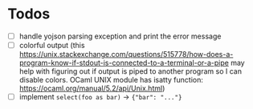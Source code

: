 # Todos 
- [ ] handle yojson parsing exception and print the error message
- [ ] colorful output (this https://unix.stackexchange.com/questions/515778/how-does-a-program-know-if-stdout-is-connected-to-a-terminal-or-a-pipe may help with figuring out if output is piped to another program so I can disable colors. OCaml UNIX module has isatty function: https://ocaml.org/manual/5.2/api/Unix.html)
- [ ] implement `select(foo as bar)` -> `{"bar": "..."}`
